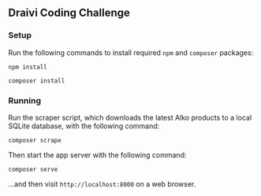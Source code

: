 ## Draivi Coding Challenge

### Setup

Run the following commands to install required `npm` and `composer` packages:

```
npm install
```

```
composer install
```

### Running

Run the scraper script, which downloads the latest Alko 
products to a local SQLite database, with the following command:

```
composer scrape
```

Then start the app server with the following command:

```
composer serve
```

...and then visit `http://localhost:8000` on a web browser.